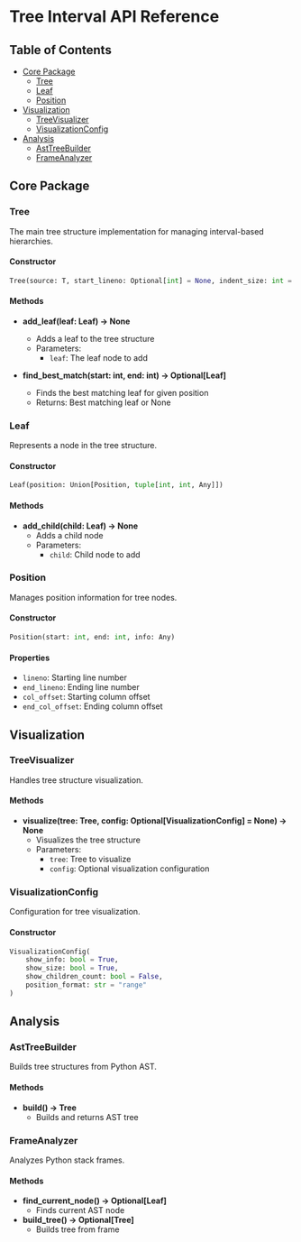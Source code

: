 
# Tree Interval API Reference

## Table of Contents
- [Core Package](#core-package)
  - [Tree](#tree)
  - [Leaf](#leaf)
  - [Position](#position)
- [Visualization](#visualization)
  - [TreeVisualizer](#treevisualizer)
  - [VisualizationConfig](#visualizationconfig)
- [Analysis](#analysis)
  - [AstTreeBuilder](#asttreebuilder)
  - [FrameAnalyzer](#frameanalyzer)

## Core Package

### Tree
The main tree structure implementation for managing interval-based hierarchies.

#### Constructor
```python
Tree(source: T, start_lineno: Optional[int] = None, indent_size: int = 4)
```

#### Methods
- **add_leaf(leaf: Leaf) -> None**
  - Adds a leaf to the tree structure
  - Parameters:
    - `leaf`: The leaf node to add

- **find_best_match(start: int, end: int) -> Optional[Leaf]**
  - Finds the best matching leaf for given position
  - Returns: Best matching leaf or None

### Leaf
Represents a node in the tree structure.

#### Constructor
```python
Leaf(position: Union[Position, tuple[int, int, Any]])
```

#### Methods
- **add_child(child: Leaf) -> None**
  - Adds a child node
  - Parameters:
    - `child`: Child node to add

### Position
Manages position information for tree nodes.

#### Constructor
```python
Position(start: int, end: int, info: Any)
```

#### Properties
- `lineno`: Starting line number
- `end_lineno`: Ending line number
- `col_offset`: Starting column offset
- `end_col_offset`: Ending column offset

## Visualization

### TreeVisualizer
Handles tree structure visualization.

#### Methods
- **visualize(tree: Tree, config: Optional[VisualizationConfig] = None) -> None**
  - Visualizes the tree structure
  - Parameters:
    - `tree`: Tree to visualize
    - `config`: Optional visualization configuration

### VisualizationConfig
Configuration for tree visualization.

#### Constructor
```python
VisualizationConfig(
    show_info: bool = True,
    show_size: bool = True,
    show_children_count: bool = False,
    position_format: str = "range"
)
```

## Analysis

### AstTreeBuilder
Builds tree structures from Python AST.

#### Methods
- **build() -> Tree**
  - Builds and returns AST tree

### FrameAnalyzer
Analyzes Python stack frames.

#### Methods
- **find_current_node() -> Optional[Leaf]**
  - Finds current AST node
- **build_tree() -> Optional[Tree]**
  - Builds tree from frame
